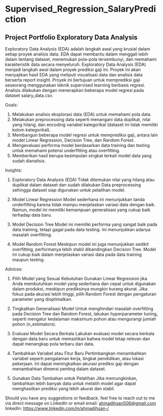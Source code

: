 # Supervised_Regression_SalaryPrediction
## Project Portfolio Exploratory Data Analysis
Exploratory Data Analysis (EDA) adalah langkah awal yang krusial dalam setiap proyek analisis data. EDA dapat membantu dalam menggali lebih dalam tentang dataset, menemukan pola-pola tersembunyi, dan memahami karakteristik data secara menyeluruh. Exploratory Data Analysis (EDA) menjadi langkah awal dalam proyek prediksi gaji ini. Proyek ini akan menyajikan hasil EDA yang meliputi visualisasi data dan analisis data berserta report insight. Proyek ini bertujuan untuk memprediksi gaji seseorang menggunakan teknik supervised learning berbasis regresi. Analisis dilakukan dengan menerapkan beberapa model regresi pada dataset salary_data.csv.

Goals:
  1. Melakukan analisis eksplorasi data (EDA) untuk memahami pola data.
  2. Melakukan preprocessing data seperti menangani data duplikat, nilai yang hilang, dan encoding variabel kategorikal (dataset ini tidak memiliki kolom kategorikal).
  3. Membangun beberapa model regresi untuk memprediksi gaji, antara lain model Linear Regression, Decision Tree, dan Random Forest.
  4. Mengevaluasi performa model berdasarkan data training dan testing untuk memahami potensi underfitting atau overfitting.
  5. Memberikan hasil berupa kesimpulan singkat terkait model data yang sudah dianalisis.

Insights:
  1. Exploratory Data Analysis (EDA)
     Tidak ditemukan nilai yang hilang atau duplikat dalam dataset dan sudah dilakukan Data preprocessing sehingga dataset siap digunakan untuk pelatihan model.

  2. Model Linear Regression
     Model sederhana ini menunjukkan tanda underfitting karena tidak mampu menjelaskan variasi data dengan baik. Namun, model ini memiliki kemampuan generalisasi yang cukup baik terhadap data baru.

  3. Model Decision Tree
     Model ini memiliki performa yang sangat baik pada data training, tetapi gagal pada data testing. Ini menunjukkan adanya masalah overfitting.

  4. Model Random Forest
     Meskipun model ini juga menunjukkan sedikit overfitting, performanya lebih stabil dibandingkan Decision Tree. Model ini cukup baik dalam menjelaskan variasi data pada data training maupun testing.

Advices:
  1. Pilih Model yang Sesuai Kebutuhan
     Gunakan Linear Regression jika Anda membutuhkan model yang sederhana dan cepat untuk digunakan dalam produksi, meskipun prediksinya mungkin kurang akurat. Jika fokus pada akurasi lebih tinggi, pilih Random Forest dengan pengaturan parameter yang dioptimalkan.

  2. Tingkatkan Generalisasi Model
     Untuk menghindari masalah overfitting pada Decision Tree dan Random Forest, lakukan hyperparameter tuning, seperti mengatur kedalaman maksimum pohon atau mengurangi jumlah pohon (n_estimators).

  3. Evaluasi Model Secara Berkala
     Lakukan evaluasi model secara berkala dengan data baru untuk memastikan bahwa model tetap relevan dan dapat menangkap pola terbaru dari data.

  4. Tambahkan Variabel atau Fitur Baru
     Pertimbangkan menambahkan variabel seperti pengalaman kerja, tingkat pendidikan, atau lokasi pekerjaan. Ini dapat meningkatkan akurasi prediksi gaji dengan menambahkan dimensi penting dalam dataset.

  5. Gunakan Data Tambahan untuk Pelatihan
     Jika memungkinkan, tambahkan lebih banyak data untuk melatih model agar dapat menghasilkan prediksi yang lebih akurat dan stabil.

Should you have any suggestions or feedback, feel free to reach out to me via direct message on LinkedIn or email
email: ahmadihsan506@gmail.com
linkedIn: https://www.linkedin.com/in/ahmadihsan-/ 
